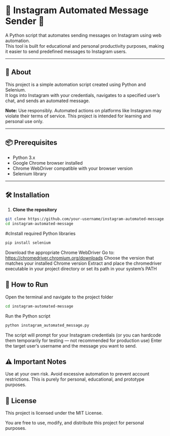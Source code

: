 # 📲 Instagram Automated Message Sender 🤖

A Python script that automates sending messages on Instagram using web automation.  
This tool is built for educational and personal productivity purposes, making it easier to send predefined messages to Instagram users.

---

## 📖 About

This project is a simple automation script created using Python and Selenium.  
It logs into Instagram with your credentials, navigates to a specified user’s chat, and sends an automated message.

**Note:** Use responsibly. Automated actions on platforms like Instagram may violate their terms of service. This project is intended for learning and personal use only.

---

## 📦 Prerequisites

- Python 3.x  
- Google Chrome browser installed  
- Chrome WebDriver compatible with your browser version  
- Selenium library  

---

## 🛠️ Installation

1. **Clone the repository**

```bash
git clone https://github.com/your-username/instagram-automated-message.git
cd instagram-automated-message
```

#cInstall required Python libraries
```bash
pip install selenium
```

Download the appropriate Chrome WebDriver
Go to: https://chromedriver.chromium.org/downloads
Choose the version that matches your installed Chrome version
Extract and place the chromedriver executable in your project directory or set its path in your system’s PATH

## 🚀 How to Run

Open the terminal and navigate to the project folder
```bash
cd instagram-automated-message
```

Run the Python script
```bash
python instagram_automated_message.py
```

The script will prompt for your Instagram credentials (or you can hardcode them temporarily for testing — not recommended for production use)
Enter the target user’s username and the message you want to send.


## ⚠️ Important Notes

Use at your own risk.
Avoid excessive automation to prevent account restrictions.
This is purely for personal, educational, and prototype purposes.

## 📜 License

This project is licensed under the MIT License.

You are free to use, modify, and distribute this project for personal purposes.
